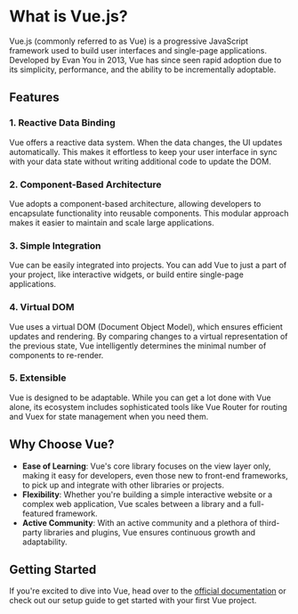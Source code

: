 # What is Vue.js?

Vue.js (commonly referred to as Vue) is a progressive JavaScript framework used to build user interfaces and single-page applications. Developed by Evan You in 2013, Vue has since seen rapid adoption due to its simplicity, performance, and the ability to be incrementally adoptable.

## Features

### 1. **Reactive Data Binding**

Vue offers a reactive data system. When the data changes, the UI updates automatically. This makes it effortless to keep your user interface in sync with your data state without writing additional code to update the DOM.

### 2. **Component-Based Architecture**

Vue adopts a component-based architecture, allowing developers to encapsulate functionality into reusable components. This modular approach makes it easier to maintain and scale large applications.

### 3. **Simple Integration**

Vue can be easily integrated into projects. You can add Vue to just a part of your project, like interactive widgets, or build entire single-page applications.

### 4. **Virtual DOM**

Vue uses a virtual DOM (Document Object Model), which ensures efficient updates and rendering. By comparing changes to a virtual representation of the previous state, Vue intelligently determines the minimal number of components to re-render.

### 5. **Extensible**

Vue is designed to be adaptable. While you can get a lot done with Vue alone, its ecosystem includes sophisticated tools like Vue Router for routing and Vuex for state management when you need them.

## Why Choose Vue?

- **Ease of Learning**: Vue's core library focuses on the view layer only, making it easy for developers, even those new to front-end frameworks, to pick up and integrate with other libraries or projects.
- **Flexibility**: Whether you're building a simple interactive website or a complex web application, Vue scales between a library and a full-featured framework.
- **Active Community**: With an active community and a plethora of third-party libraries and plugins, Vue ensures continuous growth and adaptability.

## Getting Started

If you're excited to dive into Vue, head over to the [official documentation](https://vuejs.org/) or check out our setup guide to get started with your first Vue project.
